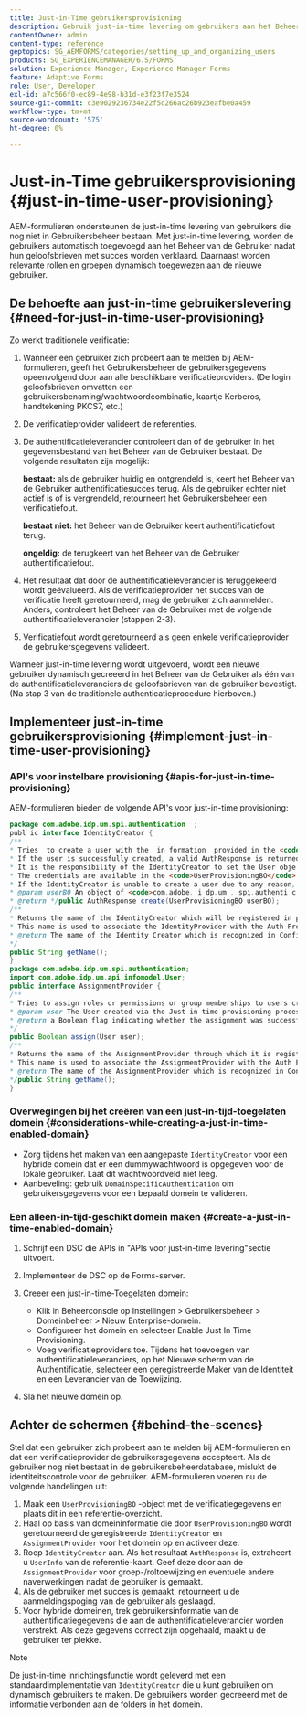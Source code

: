 ```yaml
---
title: Just-in-Time gebruikersprovisioning
description: Gebruik just-in-time levering om gebruikers aan het Beheer van de Gebruiker toe te voegen na succesvolle authentificatie en dynamisch relevante rollen en groepen aan de nieuwe gebruiker toe te wijzen.
contentOwner: admin
content-type: reference
geptopics: SG_AEMFORMS/categories/setting_up_and_organizing_users
products: SG_EXPERIENCEMANAGER/6.5/FORMS
solution: Experience Manager, Experience Manager Forms
feature: Adaptive Forms
role: User, Developer
exl-id: a7c566f0-ec89-4e98-b31d-e3f23f7e3524
source-git-commit: c3e9029236734e22f5d266ac26b923eafbe0a459
workflow-type: tm+mt
source-wordcount: '575'
ht-degree: 0%

---
```


# Just-in-Time gebruikersprovisioning {#just-in-time-user-provisioning}

AEM-formulieren ondersteunen de just-in-time levering van gebruikers die nog niet in Gebruikersbeheer bestaan. Met just-in-time levering, worden de gebruikers automatisch toegevoegd aan het Beheer van de Gebruiker nadat hun geloofsbrieven met succes worden verklaard. Daarnaast worden relevante rollen en groepen dynamisch toegewezen aan de nieuwe gebruiker.

## De behoefte aan just-in-time gebruikerslevering {#need-for-just-in-time-user-provisioning}

Zo werkt traditionele verificatie:

1. Wanneer een gebruiker zich probeert aan te melden bij AEM-formulieren, geeft het Gebruikersbeheer de gebruikersgegevens opeenvolgend door aan alle beschikbare verificatieproviders. (De login geloofsbrieven omvatten een gebruikersbenaming/wachtwoordcombinatie, kaartje Kerberos, handtekening PKCS7, etc.)
1. De verificatieprovider valideert de referenties.
1. De authentificatieleverancier controleert dan of de gebruiker in het gegevensbestand van het Beheer van de Gebruiker bestaat. De volgende resultaten zijn mogelijk:

   **bestaat:** als de gebruiker huidig en ontgrendeld is, keert het Beheer van de Gebruiker authentificatiesucces terug. Als de gebruiker echter niet actief is of is vergrendeld, retourneert het Gebruikersbeheer een verificatiefout.

   **bestaat niet:** het Beheer van de Gebruiker keert authentificatiefout terug.

   **ongeldig:** de terugkeert van het Beheer van de Gebruiker authentificatiefout.

1. Het resultaat dat door de authentificatieleverancier is teruggekeerd wordt geëvalueerd. Als de verificatieprovider het succes van de verificatie heeft geretourneerd, mag de gebruiker zich aanmelden. Anders, controleert het Beheer van de Gebruiker met de volgende authentificatieleverancier (stappen 2-3).
1. Verificatiefout wordt geretourneerd als geen enkele verificatieprovider de gebruikersgegevens valideert.

Wanneer just-in-time levering wordt uitgevoerd, wordt een nieuwe gebruiker dynamisch gecreeerd in het Beheer van de Gebruiker als één van de authentificatieleveranciers de geloofsbrieven van de gebruiker bevestigt. (Na stap 3 van de traditionele authenticatieprocedure hierboven.)

## Implementeer just-in-time gebruikersprovisioning {#implement-just-in-time-user-provisioning}

### API&#39;s voor instelbare provisioning {#apis-for-just-in-time-provisioning}

AEM-formulieren bieden de volgende API&#39;s voor just-in-time provisioning:

```java
package com.adobe.idp.um.spi.authentication  ;
publ ic interface IdentityCreator {
/**
* Tries  to create a user with the  in formation  provided in the <code>UserProvisioningBO</code> object.
* If the user is successfully created, a valid AuthResponse is returned along with the information using which the user was created.
* It is the responsibility of the IdentityCreator to set the User obje ct  in the cre dential map with th e  ke y  <code>UMA u thenticationUtil.authenticatedUserKey</code>
* The credentials are available in the <code>UserProvisioningBO</code> object in the 'credentials' property.
* If the IdentityCreator is unable to create a user due to any reason, it returns <code>null</code>
* @param userBO An object of <code>com.adobe. i dp.um . spi.authenti c ationUserProvisioningBO</code>
* @return */public AuthResponse create(UserProvisioningBO userBO);
/**
* Returns the name of the IdentityCreator which will be registered in preferences.
* This name is used to associate the IdentityProvider with the Auth Provider Configuration in the domain.
* @return The name of the Identity Creator which is recognized in Configuration.
*/
public String getName();
}
package com.adobe.idp.um.spi.authentication;
import com.adobe.idp.um.api.infomodel.User;
public interface AssignmentProvider {
/**
* Tries to assign roles or permissions or group memberships to users created via Just-in-time provisioning.
* @param user The User created via the Just-in-time provisioning process.
* @return a Boolean flag indicating whether the assignment was successful or not.
*/
public Boolean assign(User user);
/**
* Returns the name of the AssignmentProvider through which it is registered under preferences.
* This name is used to associate the AssignmentProvider with the Auth Provider Configuration in the domain.
* @return The name of the AssignmentProvider which is recognized in Configuration.
*/public String getName();
}
```

### Overwegingen bij het creëren van een just-in-tijd-toegelaten domein {#considerations-while-creating-a-just-in-time-enabled-domain}

* Zorg tijdens het maken van een aangepaste `IdentityCreator` voor een hybride domein dat er een dummywachtwoord is opgegeven voor de lokale gebruiker. Laat dit wachtwoordveld niet leeg.
* Aanbeveling: gebruik `DomainSpecificAuthentication` om gebruikersgegevens voor een bepaald domein te valideren.

### Een alleen-in-tijd-geschikt domein maken {#create-a-just-in-time-enabled-domain}

1. Schrijf een DSC die APIs in &quot;APIs voor just-in-time levering&quot;sectie uitvoert.
1. Implementeer de DSC op de Forms-server.
1. Creeer een just-in-time-Toegelaten domein:

   * Klik in Beheerconsole op Instellingen > Gebruikersbeheer > Domeinbeheer > Nieuw Enterprise-domein.
   * Configureer het domein en selecteer Enable Just In Time Provisioning. <!--Fix broken link (See Setting up and managing domains).-->
   * Voeg verificatieproviders toe. Tijdens het toevoegen van authentificatieleveranciers, op het Nieuwe scherm van de Authentificatie, selecteer een geregistreerde Maker van de Identiteit en een Leverancier van de Toewijzing.

1. Sla het nieuwe domein op.

## Achter de schermen {#behind-the-scenes}

Stel dat een gebruiker zich probeert aan te melden bij AEM-formulieren en dat een verificatieprovider de gebruikersgegevens accepteert. Als de gebruiker nog niet bestaat in de gebruikersbeheerdatabase, mislukt de identiteitscontrole voor de gebruiker. AEM-formulieren voeren nu de volgende handelingen uit:

1. Maak een `UserProvisioningBO` -object met de verificatiegegevens en plaats dit in een referentie-overzicht.
1. Haal op basis van domeininformatie die door `UserProvisioningBO` wordt geretourneerd de geregistreerde `IdentityCreator` en `AssignmentProvider` voor het domein op en activeer deze.
1. Roep `IdentityCreator` aan. Als het resultaat `AuthResponse` is, extraheert u `UserInfo` van de referentie-kaart. Geef deze door aan de `AssignmentProvider` voor groep-/roltoewijzing en eventuele andere naverwerkingen nadat de gebruiker is gemaakt.
1. Als de gebruiker met succes is gemaakt, retourneert u de aanmeldingspoging van de gebruiker als geslaagd.
1. Voor hybride domeinen, trek gebruikersinformatie van de authentificatiegegevens die aan de authentificatieleverancier worden verstrekt. Als deze gegevens correct zijn opgehaald, maakt u de gebruiker ter plekke.

>[!NOTE]
>
>De just-in-time inrichtingsfunctie wordt geleverd met een standaardimplementatie van `IdentityCreator` die u kunt gebruiken om dynamisch gebruikers te maken. De gebruikers worden gecreeerd met de informatie verbonden aan de folders in het domein.
